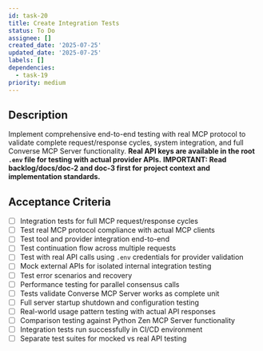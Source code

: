 ```yaml
---
id: task-20
title: Create Integration Tests
status: To Do
assignee: []
created_date: '2025-07-25'
updated_date: '2025-07-25'
labels: []
dependencies:
  - task-19
priority: medium
---
```


## Description

Implement comprehensive end-to-end testing with real MCP protocol to validate complete request/response cycles, system integration, and full Converse MCP Server functionality. **Real API keys are available in the root `.env` file for testing with actual provider APIs.** **IMPORTANT: Read backlog/docs/doc-2 and doc-3 first for project context and implementation standards.**
## Acceptance Criteria

- [ ] Integration tests for full MCP request/response cycles
- [ ] Test real MCP protocol compliance with actual MCP clients
- [ ] Test tool and provider integration end-to-end
- [ ] Test continuation flow across multiple requests
- [ ] Test with real API calls using `.env` credentials for provider validation
- [ ] Mock external APIs for isolated internal integration testing
- [ ] Test error scenarios and recovery
- [ ] Performance testing for parallel consensus calls
- [ ] Tests validate Converse MCP Server works as complete unit
- [ ] Full server startup shutdown and configuration testing
- [ ] Real-world usage pattern testing with actual API responses
- [ ] Comparison testing against Python Zen MCP Server functionality
- [ ] Integration tests run successfully in CI/CD environment
- [ ] Separate test suites for mocked vs real API testing

